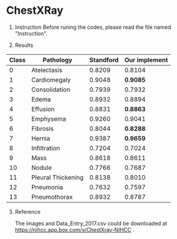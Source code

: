 # ChestXRay

1. Instruction
Before runing the codes, please read the file named "Instruction".
   
2. Results

Class    |Pathology |Standford |Our implement
------------ | ------------- |--------------|------------
0|Atelectasis |   0.8209 |0.8104 
1|Cardiomegaly |   0.9048 |**0.9085**
2|Consolidation |  0.7939 |0.7932
3|Edema|   0.8932 |0.8894
4|Effusion |   0.8831 |**0.8863**
5|Emphysema |   0.9260 |0.9041
6|Fibrosis |   0.8044 |**0.8288**
7|Hernia |   0.9387 |**0.9659**
8|Infiltration |   0.7204 |0.7024
9|Mass |  0.8618 |0.8611
10|Nodule |  0.7766 |0.7687
11|Pleural Thickening |   0.8138 |0.8010
12|Pneumonia |  0.7632 |0.7597
13|Pneumothorax |   0.8932 |0.8787

3. Reference

   The images and Data_Entry_2017.csv could be downloaded at https://nihcc.app.box.com/v/ChestXray-NIHCC .
   
